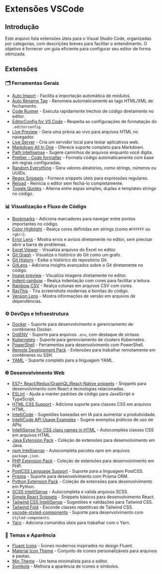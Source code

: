 # Extensões VSCode

## Introdução

Este arquivo lista extensões úteis para o Visual Studio Code, organizadas por categorias, com descrições breves para facilitar o entendimento. O objetivo é fornecer um guia eficiente para configurar seu editor de forma otimizada.

## Extensões

### 🗂️ Ferramentas Gerais

- [Auto Import]() - Facilita a importação automática de módulos.
- [Auto Rename Tag]() - Renomeia automaticamente as tags HTML/XML de fechamento.
- [Code Runner]() - Executa rapidamente trechos de código diretamente no editor.
- [EditorConfig for VS Code]() - Respeita as configurações de formatação do `.editorconfig`.
- [Live Preview]() - Gera uma prévia ao vivo para arquivos HTML no navegador.
- [Live Server]() - Cria um servidor local para testar aplicativos web.
- [Markdown All In One]() - Oferece suporte completo para Markdown.
- [Path Intellisense]() - Sugere caminhos de arquivos enquanto você digita.
- [Prettier - Code formatter]() - Formata código automaticamente com base em regras configuradas.
- [Random Everything]() - Gera valores aleatórios, como strings, números ou UUIDs.
- [Regex Snippets]() - Fornece snippets úteis para expressões regulares.
- [Reload]() - Reinicia o editor sem fechá-lo completamente.
- [Toggle Quotes]() - Alterna entre aspas simples, duplas e templates strings no código.

### 📊 Visualização e Fluxo de Código

- [Bookmarks]() - Adiciona marcadores para navegar entre pontos importantes no código.
- [Color Highlight]() - Realça cores definidas em strings (como `#FFFFFF` ou `rgb()`).
- [Error Lens]() - Mostra erros e avisos diretamente no editor, sem precisar abrir a barra de problemas.
- [Excel Viewer]() - Visualiza arquivos do Excel no editor.
- [Git Graph]() - Visualiza o histórico do Git como um grafo.
- [Git History]() - Exibe o histórico do repositório Git.
- [GitLens]() - Adiciona insights avançados sobre o Git diretamente no código.
- [Image preview]() - Visualiza imagens diretamente no editor.
- [Indent-rainbow]() - Realça indentação com cores para facilitar a leitura.
- [Rainbow CSV]() - Realça colunas em arquivos CSV com cores.
- [RayThis]() - Tira screenshots modernas e bonitas do código.
- [Version Lens]() - Mostra informações de versão em arquivos de dependências.

### ⚙️ DevOps e Infraestrutura

- [Docker]() - Suporte para desenvolvimento e gerenciamento de contêineres Docker.
- [DotENV]() - Suporte para arquivos `.env`, com destaque de sintaxe.
- [Kubernetes]() - Suporte para gerenciamento de clusters Kubernetes.
- [PowerShell]() - Ferramentas para desenvolvimento com PowerShell.
- [Remote Development Pack]() - Extensões para trabalhar remotamente em contêineres ou SSH.
- [YAML]() - Suporte completo para a linguagem YAML.

### 🌐 Desenvolvimento Web

- [ES7+ React/Redux/GraphQL/React-Native snippets]() - Snippets para desenvolvimento com React e tecnologias relacionadas.
- [ESLint]() - Ajuda a manter padrões de código para JavaScript e TypeScript.
- [HTML CSS Support]() - Adiciona suporte para classes CSS em arquivos HTML.
- [IntelliCode]() - Sugestões baseadas em IA para aumentar a produtividade.
- [IntelliCode API Usage Examples]() - Sugere exemplos práticos de uso de APIs.
- [IntelliSense for CSS class names in HTML]() - Autocompleta classes CSS em arquivos HTML.
- [Java Extension Pack]() - Coleção de extensões para desenvolvimento em Java.
- [npm Intellisense]() - Autocompleta pacotes npm em arquivos `package.json`.
- [PHP Extension Pack]() - Coleção de extensões para desenvolvimento em PHP.
- [PostCSS Language Support]() - Suporte para a linguagem PostCSS.
- [Prisma]() - Suporte para desenvolvimento com Prisma ORM.
- [Python Extension Pack]() - Coleção de extensões para desenvolvimento em Python.
- [SCSS IntelliSense]() - Autocompleta e valida arquivos SCSS.
- [Simple React Snippets]() - Snippets básicos para desenvolvimento React.
- [Tailwind CSS IntelliSense]() - Sugestões e validações para Tailwind CSS.
- [Tailwind Fold]() - Esconde classes repetitivas de Tailwind CSS.
- [vscode-styled-components]() - Suporte para desenvolvimento com `styled-components`.
- [Yarn]() - Adiciona comandos úteis para trabalhar com o Yarn.

### 🎨 Temas e Aparência

- [Fluent Icons]() - Ícones modernos inspirados no design Fluent.
- [Material Icon Theme]() - Conjunto de ícones personalizáveis para arquivos e pastas.
- [Min Theme]() - Um tema minimalista para o editor.
- [Symbols]() - Melhora a aparência de ícones e símbolos.
